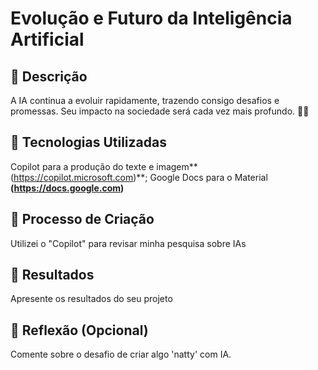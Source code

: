 # Evolução e Futuro da Inteligência Artificial

## 📒 Descrição
A IA continua a evoluir rapidamente, trazendo consigo desafios e promessas. Seu impacto na sociedade será cada vez mais profundo. 🌟🤖

## 🤖 Tecnologias Utilizadas
Copilot para a produção do texte e imagem**(https://copilot.microsoft.com)**;
Google Docs para o Material **(https://docs.google.com)**

## 🧐 Processo de Criação
Utilizei o "Copilot" para revisar minha pesquisa sobre IAs

## 🚀 Resultados
Apresente os resultados do seu projeto

## 💭 Reflexão (Opcional)
Comente sobre o desafio de criar algo 'natty' com IA.
